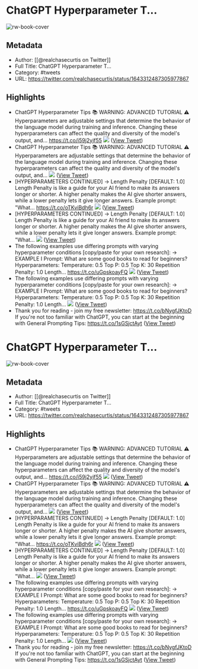 # ChatGPT Hyperparameter T...

![rw-book-cover](https://pbs.twimg.com/profile_images/1706355046693089280/U11OFh7Z.jpg)

## Metadata
- Author: [[@realchasecurtis on Twitter]]
- Full Title: ChatGPT Hyperparameter T...
- Category: #tweets
- URL: https://twitter.com/realchasecurtis/status/1643312487305977867

## Highlights
- ChatGPT Hyperparameter Tips 📚
  WARNING: ADVANCED TUTORIAL ⚠️
  Hyperparameters are adjustable settings that determine the behavior of the language model during training and inference. 
  Changing these hyperparameters can affect the quality and diversity of the model's output, and… https://t.co/i59j2yjf55 
  ![](https://pbs.twimg.com/media/Fs43z5OWYAAk6JM.jpg) ([View Tweet](https://twitter.com/realchasecurtis/status/1643312487305977867))
- ChatGPT Hyperparameter Tips 📚
  WARNING: ADVANCED TUTORIAL ⚠️
  Hyperparameters are adjustable settings that determine the behavior of the language model during training and inference. 
  Changing these hyperparameters can affect the quality and diversity of the model's output, and… 
  ![](https://pbs.twimg.com/media/Fs43z5OWYAAk6JM.jpg) ([View Tweet](https://twitter.com/realchasecurtis/status/1643312487305977867))
- [HYPERPARAMETERS CONTINUED]
  → Length Penalty [DEFAULT: 1.0]
  Length Penalty is like a guide for your AI friend to make its answers longer or shorter. 
  A higher penalty makes the AI give shorter answers, while a lower penalty lets it give longer answers.
  Example prompt: "What… https://t.co/oTKviBdh6r 
  ![](https://pbs.twimg.com/media/Fs45y9FWAAIASbE.jpg) ([View Tweet](https://twitter.com/realchasecurtis/status/1643314696278228992))
- [HYPERPARAMETERS CONTINUED]
  → Length Penalty [DEFAULT: 1.0]
  Length Penalty is like a guide for your AI friend to make its answers longer or shorter. 
  A higher penalty makes the AI give shorter answers, while a lower penalty lets it give longer answers.
  Example prompt: "What… 
  ![](https://pbs.twimg.com/media/Fs45y9FWAAIASbE.jpg) ([View Tweet](https://twitter.com/realchasecurtis/status/1643314696278228992))
- The following examples use differing prompts with varying hyperparameter conditions [copy/paste for your own research]:
  → EXAMPLE I
  Prompt: 
  What are some good books to read for beginners? 
  Hyperparameters: 
  Temperature: 0.5
  Top P: 0.5
  Top K: 30
  Repetition Penalty: 1.0
  Length… https://t.co/uGpskoayFQ 
  ![](https://pbs.twimg.com/media/Fs5A_B_XsAEzCbs.jpg) ([View Tweet](https://twitter.com/realchasecurtis/status/1643322573130809345))
- The following examples use differing prompts with varying hyperparameter conditions [copy/paste for your own research]:
  → EXAMPLE I
  Prompt: 
  What are some good books to read for beginners? 
  Hyperparameters: 
  Temperature: 0.5
  Top P: 0.5
  Top K: 30
  Repetition Penalty: 1.0
  Length… 
  ![](https://pbs.twimg.com/media/Fs5A_B_XsAEzCbs.jpg) ([View Tweet](https://twitter.com/realchasecurtis/status/1643322573130809345))
- Thank you for reading - join my free newsletter: https://t.co/bNygfJKtoD 
  If you're not too familiar with ChatGPT, you can start at the beginning with General Prompting Tips: https://t.co/1sGSjctAyt ([View Tweet](https://twitter.com/realchasecurtis/status/1643325182080106498))
# ChatGPT Hyperparameter T...

![rw-book-cover](https://pbs.twimg.com/profile_images/1706355046693089280/U11OFh7Z.jpg)

## Metadata
- Author: [[@realchasecurtis on Twitter]]
- Full Title: ChatGPT Hyperparameter T...
- Category: #tweets
- URL: https://twitter.com/realchasecurtis/status/1643312487305977867

## Highlights
- ChatGPT Hyperparameter Tips 📚
  WARNING: ADVANCED TUTORIAL ⚠️
  Hyperparameters are adjustable settings that determine the behavior of the language model during training and inference. 
  Changing these hyperparameters can affect the quality and diversity of the model's output, and… https://t.co/i59j2yjf55 
  ![](https://pbs.twimg.com/media/Fs43z5OWYAAk6JM.jpg) ([View Tweet](https://twitter.com/realchasecurtis/status/1643312487305977867))
- ChatGPT Hyperparameter Tips 📚
  WARNING: ADVANCED TUTORIAL ⚠️
  Hyperparameters are adjustable settings that determine the behavior of the language model during training and inference. 
  Changing these hyperparameters can affect the quality and diversity of the model's output, and… 
  ![](https://pbs.twimg.com/media/Fs43z5OWYAAk6JM.jpg) ([View Tweet](https://twitter.com/realchasecurtis/status/1643312487305977867))
- [HYPERPARAMETERS CONTINUED]
  → Length Penalty [DEFAULT: 1.0]
  Length Penalty is like a guide for your AI friend to make its answers longer or shorter. 
  A higher penalty makes the AI give shorter answers, while a lower penalty lets it give longer answers.
  Example prompt: "What… https://t.co/oTKviBdh6r 
  ![](https://pbs.twimg.com/media/Fs45y9FWAAIASbE.jpg) ([View Tweet](https://twitter.com/realchasecurtis/status/1643314696278228992))
- [HYPERPARAMETERS CONTINUED]
  → Length Penalty [DEFAULT: 1.0]
  Length Penalty is like a guide for your AI friend to make its answers longer or shorter. 
  A higher penalty makes the AI give shorter answers, while a lower penalty lets it give longer answers.
  Example prompt: "What… 
  ![](https://pbs.twimg.com/media/Fs45y9FWAAIASbE.jpg) ([View Tweet](https://twitter.com/realchasecurtis/status/1643314696278228992))
- The following examples use differing prompts with varying hyperparameter conditions [copy/paste for your own research]:
  → EXAMPLE I
  Prompt: 
  What are some good books to read for beginners? 
  Hyperparameters: 
  Temperature: 0.5
  Top P: 0.5
  Top K: 30
  Repetition Penalty: 1.0
  Length… https://t.co/uGpskoayFQ 
  ![](https://pbs.twimg.com/media/Fs5A_B_XsAEzCbs.jpg) ([View Tweet](https://twitter.com/realchasecurtis/status/1643322573130809345))
- The following examples use differing prompts with varying hyperparameter conditions [copy/paste for your own research]:
  → EXAMPLE I
  Prompt: 
  What are some good books to read for beginners? 
  Hyperparameters: 
  Temperature: 0.5
  Top P: 0.5
  Top K: 30
  Repetition Penalty: 1.0
  Length… 
  ![](https://pbs.twimg.com/media/Fs5A_B_XsAEzCbs.jpg) ([View Tweet](https://twitter.com/realchasecurtis/status/1643322573130809345))
- Thank you for reading - join my free newsletter: https://t.co/bNygfJKtoD 
  If you're not too familiar with ChatGPT, you can start at the beginning with General Prompting Tips: https://t.co/1sGSjctAyt ([View Tweet](https://twitter.com/realchasecurtis/status/1643325182080106498))
